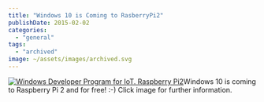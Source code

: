 ```yaml
---
title: "Windows 10 is Coming to RasberryPi2"
publishDate: 2015-02-02
categories: 
  - "general"
tags:
  - "archived"
image: ~/assets/images/archived.svg
---
```


[![Windows Developer Program for IoT.  Raspberry Pi2](/images/Win10IoTRpi21.jpg)](https://dev.windows.com/en-us/featured/raspberrypi2support)Windows 10 is coming to Raspberry Pi 2 and for free! :-) Click image for further information.
